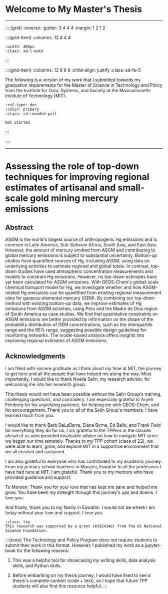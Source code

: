

# Welcome to My Master's Thesis
---
::::{grid}
:reverse:
:gutter: 3 4 4 4
:margin: 1 2 1 2

:::{grid-item}
:columns: 12 4 4 4

```{image} shakes.png
:width: 400px
:class: sd-l-auto
```

:::

:::{grid-item}
:columns: 12 8 8 8
:child-align: justify
:class: sd-fs-5



The following is a version of my work that I submitted towards my graduation requirements for the Master of Science in Technology and Policy from the Institute for Data, Systems, and Society at the Massachusetts Institute of Technology (MIT).

```{button-ref} book/chap1
:ref-type: doc
:color: primary
:class: sd-rounded-pill

Get Started
```

:::

::::

---
# Assessing the role of top-down techniques for improving regional estimates of artisanal and small-scale gold mining mercury emissions
## Abstract
ASGM is the world's largest source of anthropogenic Hg emissions and is common in Latin America, Sub-Saharan Africa, South Asia, and East Asia. However, the amount of mercury emitted from ASGM and contributing to global mercury emissions is subject to substantial uncertainty. Bottom-up studies have quantified sources of Hg, including ASGM, using data on underlying activities to estimate regional and global totals. In contrast, top-down studies have used atmospheric concentration measurements and models to constrain Hg emissions. However, no top-down estimates have yet been calculated for ASGM emissions. With GEOS-Chem's global-scale chemical transport model for Hg, we investigate whether and how ASGM-related Hg emissions can be quantified from existing regional measurement sites for gaseous elemental mercury (GEM). By combining our top-down method with existing bottom-up data, we improve estimates of Hg emissions from ASGM activities, using Peru and the Madre de Dios region of South America as case studies. We find that quantitative constraints on ASGM emissions are better provided by information on the shape of the probability distribution of GEM concentrations, such as the interquartile range and the 95\% range, suggesting possible design guidelines for monitoring networks. The model-based analysis offers insights into improving regional estimates of ASGM emissions. 


## Acknowledgments

I am filled with sincere gratitude as I think about my time at MIT, the journey to get here and all the people that have helped me along the way. Most importantly, I would like to thank Noelle Selin, my research advisor, for welcoming me into her research group. 

This thesis would not have been possible without the Selin Group's training, challenging questions, and comradery. I am especially grateful to Aryeh Feinberg for his unyielding patience, for helping me with GEOS-Chem, and for encouragement. Thank you to all of the Selin Group's members. I have learned much from you.

I would like to thank Barb DeLaBarre, Elena Byrne, Ed Ballo, and Frank Field for everything they do for us. I am grateful to the TPPers in the classes ahead of us who provided invaluable advice on how to navigate MIT since we began our time remotely. Thanks to my TPP cohort (class of 22), we were able to learn, grow, and explore MIT in a supportive environment that we all created and sustained. 

I am also grateful to everyone who has contributed to my academic journey. From my primary school teachers in Manzini, Eswatini to all the professors I have had here at MIT, I am grateful. Thank you to my mentors who have provided guidance and support. 

To Moreen: Thank you for your love that has kept me sane and helped me grow. You have been my strength through this journey's ups and downs. I love you. 

And finally, thank you to my family in Eswatini. I would not be where I am today without your love and support. I love you.

`````{admonition} important...
:class: tip
This research was supported by a grant (#1924148) from the US National Science Foundation.
`````
 :::{note}
The Technology and Policy Program does not require students to submit their work in this format. However, I published my work as a jupyter-book for the following reasons:

1. This was a helpful tool for showcasing my writing skills, data analysis skills, and Python skills.

2. Before embarking on my thesis journey, I would have liked to see a thesis's complete content (code + text), so I hope that future TPP students will also find this resource helpful.
:::